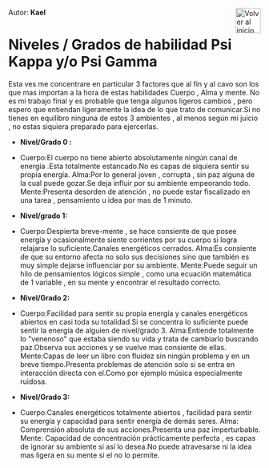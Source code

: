 Autor: **Kael**
<a href="https://github.com/Ocul-LB/Projecto-LB/wiki"><img align="right" alt="Volver al inicio" title="Volver al inicio " src="https://i.imgur.com/GodtzYG.png" width=50></a>
# Niveles / Grados de habilidad Psi Kappa y/o Psi Gamma
 

Esta ves me concentrare en particular 3 factores que al fin y al cavo son los que mas importan a la hora de estas habilidades Cuerpo , Alma y mente.
No es mi trabajo final y es probable que tenga algunos ligeros cambios , pero espero que entiendan ligeramente la idea de lo que trato de comunicar.Si no tienes en equilibro ninguna de estos 3 ambientes , al menos según mi juicio , no estas siquiera preparado para ejercerlas.


* **Nivel/Grado 0 :**

 * Cuerpo:El cuerpo no tiene abierto absolutamente ningún canal de energía .Esta totalmente estancado.No es capas de siquiera sentir su propia energía.
Alma:Por lo general joven , corrupta , sin paz alguna de la cual puede gozar.Se deja influir por su ambiente empeorando todo.
Mente:Presenta desorden de atención , no puede estar fiscalizado en una tarea , pensamiento u idea por mas de 1 minuto.


* **Nivel/grado 1:**

 * Cuerpo:Despierta breve-mente , se hace consiente de que posee energía y ocasionalmente siente corrientes por su cuerpo si logra relajarse lo suficiente.Canales energéticos cerrados.
Alma:Es consiente de que su entorno afecta no solo sus decisiones sino que también es muy simple dejarse influenciar por su ambiente.
Mente:Puede seguir un hilo de pensamientos lógicos simple , como una ecuación matemática de 1 variable , en su mente y encontrar el resultado correcto.


* **Nivel/Grado 2:**

 * Cuerpo:Facilidad para sentir su propia energía y canales energéticos abiertos en casi toda su totalidad.Si se concentra lo suficiente puede sentir la energía de alguien de nivel/grado 3.
Alma:Entiende totalmente lo "venenoso" que estaba siendo su vida y trata de cambiarlo buscando paz.Observa sus acciones y se vuelve mas consiente de ellas.
Mente:Capas de leer un libro con fluidez sin ningún problema y en un breve tiempo.Presenta problemas de atención solo si se entra en interacción directa con el.Como por ejemplo música especialmente ruidosa.


* **Nivel/Grado 3:**

 * Cuerpo:Canales energéticos totalmente abiertos , facilidad para sentir su energía y capacidad para sentir energía de demás seres.
Alma: Comprensión absoluta de sus acciones.Presenta una paz imperturbable.
Mente: Capacidad de concentración prácticamente perfecta , es capas de ignorar su ambiente si así lo desea.No puede atravesarse ni la idea mas ligera en su mente si el no lo permite.
